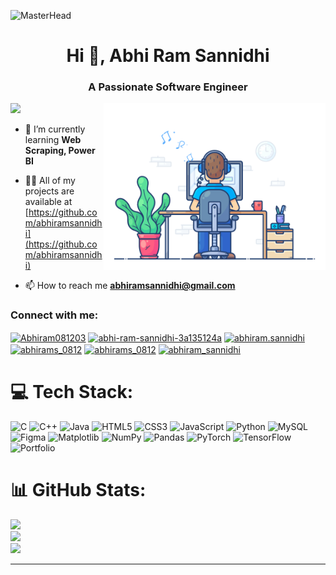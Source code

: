 ![MasterHead](https://mir-s3-cdn-cf.behance.net/project_modules/max_1200/81bb4b165684019.640b6038d133e.gif)
<h1 align="center">Hi 👋, Abhi Ram Sannidhi</h1>
<h3 align="center">A Passionate Software Engineer</h3>

<div align="left">
  <a href="https://api.daily.dev/get?r=SupianIDz" target="_blank">
    <img
      width="355"
      align="right"
      src="https://raw.githubusercontent.com/SupianIDz/SupianIDz/main/coding.gif"
    />
  </a>
</div>

![](https://komarev.com/ghpvc/?username=abhiramsannidhi&color=blue)

- 🌱 I’m currently learning **Web Scraping, Power BI**

- 👨‍💻 All of my projects are available at [https://github.com/abhiramsannidhi](https://github.com/abhiramsannidhi)

- 📫 How to reach me **abhiramsannidhi@gmail.com**

<h3 align="left">Connect with me:</h3>
<p align="left">
<a href="https://x.com/Abhiram081203" target="blank"><img align="center" src="https://raw.githubusercontent.com/rahuldkjain/github-profile-readme-generator/master/src/images/icons/Social/twitter.svg" alt="Abhiram081203" height="30" width="40" /></a>
<a href="https://www.linkedin.com/in/abhi-ram-sannidhi-3a135124a/" target="blank"><img align="center" src="https://raw.githubusercontent.com/rahuldkjain/github-profile-readme-generator/master/src/images/icons/Social/linked-in-alt.svg" alt="abhi-ram-sannidhi-3a135124a" height="30" width="40" /></a>
<a href="https://www.facebook.com/profile.php?id=100073490454447" target="blank"><img align="center" src="https://raw.githubusercontent.com/rahuldkjain/github-profile-readme-generator/master/src/images/icons/Social/facebook.svg" alt="abhiram.sannidhi" height="30" width="40" /></a>
<a href="https://instagram.com/abhirams_0812" target="blank"><img align="center" src="https://raw.githubusercontent.com/rahuldkjain/github-profile-readme-generator/master/src/images/icons/Social/instagram.svg" alt="abhirams_0812" height="30" width="40" /></a>
<a href="https://www.codechef.com/users/abhirams_0812" target="blank"><img align="center" src="https://cdn.jsdelivr.net/npm/simple-icons@3.1.0/icons/codechef.svg" alt="abhirams_0812" height="30" width="40" /></a>
<a href="https://leetcode.com/u/abhiram_sannidhi/" target="blank"><img align="center" src="https://raw.githubusercontent.com/rahuldkjain/github-profile-readme-generator/master/src/images/icons/Social/leet-code.svg" alt="abhiram_sannidhi" height="30" width="40" /></a>
</p>

# 💻 Tech Stack:
![C](https://img.shields.io/badge/c-%2300599C.svg?style=for-the-badge&logo=c&logoColor=white) ![C++](https://img.shields.io/badge/c++-%2300599C.svg?style=for-the-badge&logo=c%2B%2B&logoColor=white) ![Java](https://img.shields.io/badge/java-%23ED8B00.svg?style=for-the-badge&logo=openjdk&logoColor=white) ![HTML5](https://img.shields.io/badge/html5-%23E34F26.svg?style=for-the-badge&logo=html5&logoColor=white) ![CSS3](https://img.shields.io/badge/css3-%231572B6.svg?style=for-the-badge&logo=css3&logoColor=white) ![JavaScript](https://img.shields.io/badge/javascript-%23323330.svg?style=for-the-badge&logo=javascript&logoColor=%23F7DF1E) ![Python](https://img.shields.io/badge/python-3670A0?style=for-the-badge&logo=python&logoColor=ffdd54) ![MySQL](https://img.shields.io/badge/mysql-4479A1.svg?style=for-the-badge&logo=mysql&logoColor=white) ![Figma](https://img.shields.io/badge/figma-%23F24E1E.svg?style=for-the-badge&logo=figma&logoColor=white) ![Matplotlib](https://img.shields.io/badge/Matplotlib-%23ffffff.svg?style=for-the-badge&logo=Matplotlib&logoColor=black) ![NumPy](https://img.shields.io/badge/numpy-%23013243.svg?style=for-the-badge&logo=numpy&logoColor=white) ![Pandas](https://img.shields.io/badge/pandas-%23150458.svg?style=for-the-badge&logo=pandas&logoColor=white) ![PyTorch](https://img.shields.io/badge/PyTorch-%23EE4C2C.svg?style=for-the-badge&logo=PyTorch&logoColor=white) ![TensorFlow](https://img.shields.io/badge/TensorFlow-%23FF6F00.svg?style=for-the-badge&logo=TensorFlow&logoColor=white) ![Portfolio](https://img.shields.io/badge/Portfolio-%23000000.svg?style=for-the-badge&logo=firefox&logoColor=#FF7139)

# 📊 GitHub Stats:
![](https://github-readme-stats.vercel.app/api?username=abhiramsannidhi&theme=dark&hide_border=false&include_all_commits=true&count_private=false)<br/>
![](https://github-readme-streak-stats.herokuapp.com/?user=abhiramsannidhi&theme=dark&hide_border=false)<br/>
![](https://github-readme-stats.vercel.app/api/top-langs/?username=abhiramsannidhi&theme=dark&hide_border=false&include_all_commits=true&count_private=false&layout=compact)

---

<!-- Proudly created with GPRM ( https://gprm.itsvg.in ) -->
